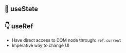 ## 🗽 useState 

## 👇 useRef 
- Have direct access to DOM node through: `ref.current`
- Imperative way to change UI

